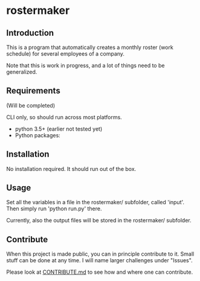 # rostermaker

## Introduction

This is a program that automatically creates a monthly roster (work schedule) for several employees of a company.

Note that this is work in progress, and a lot of things need to be generalized.

## Requirements

(Will be completed)

CLI only, so should run across most platforms.

* python 3.5+ (earlier not tested yet)
* Python packages:

## Installation

No installation required. It should run out of the box.

## Usage

Set all the variables in a file in the rostermaker/ subfolder, called 'input'. Then simply run 'python run.py' there.

Currently, also the output files will be stored in the rostermaker/ subfolder.

## Contribute

When this project is made public, you can in principle contribute to it. Small stuff can be done at any time. I will name larger challenges under "Issues".

Please look at [CONTRIBUTE.md](CONTRIBUTE.md) to see how and where one can contribute.
